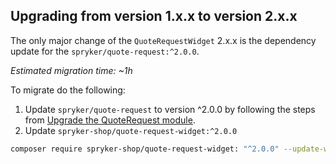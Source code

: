 

## Upgrading from version 1.x.x to version 2.x.x

The only major change of the `QuoteRequestWidget` 2.x.x is the dependency update for the `spryker/quote-request:^2.0.0`.

*Estimated migration time: ~1h*

To migrate do the following:

1. Update `spryker/quote-request` to version ^2.0.0 by following the steps from [Upgrade the QuoteRequest module](/docs/scos/dev/module-migration-guides/migration-guide-quoterequest.html).
2. Update `spryker-shop/quote-request-widget:^2.0.0`

```bash
composer require spryker-shop/quote-request-widget: "^2.0.0" --update-with-dependencies
```
